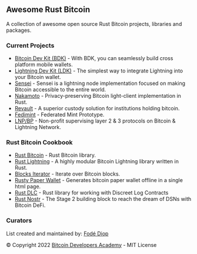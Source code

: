 ## Awesome Rust Bitcoin
A collection of awesome open source Rust Bitcoin projects, libraries and packages.

### Current Projects
* [Bitcoin Dev Kit (BDK)](https://bitcoindevkit.org/) - With BDK, you can seamlessly build cross platform mobile wallets.
* [Lightning Dev Kit (LDK)](https://lightningdevkit.org/) - The simplest way to integrate Lightning into your Bitcoin wallet.
* [Sensei](https://l2.technology/sensei) - Sensei is a lightning node implementation focused on making Bitcoin accessible to the entire world.
* [Nakamoto](https://github.com/cloudhead/nakamoto) - Privacy-preserving Bitcoin light-client implementation in Rust.
* [Revault](https://revault.dev/) - A superior custody solution for institutions holding bitcoin.
* [Fedimint](https://fedimint.org/) - Federated Mint Prototype.
* [LNP/BP](https://www.lnp-bp.org/) - Non-profit supervising layer 2 & 3 protocols on Bitcoin & Lightning Network.

### Rust Bitcoin Cookbook
* [Rust Bitcoin](https://github.com/rust-bitcoin/rust-bitcoin) - Rust Bitcoin library.
* [Rust Lightning](https://github.com/lightningdevkit/rust-lightning) - A highly modular Bitcoin Lightning library written in Rust.
* [Blocks Iterator](https://github.com/RCasatta/blocks_iterator) - Iterate over Bitcoin blocks.
* [Rusty Paper Wallet](https://github.com/RCasatta/rusty-paper-wallet) - Generates bitcoin paper wallet offline in a single html page.
* [Rust DLC](https://github.com/p2pderivatives/rust-dlc) - Rust library for working with Discreet Log Contracts
* [Rust Nostr](https://github.com/rajarshimaitra/rust-nostr) - The Stage 2 building block to reach the dream of DSNs with Bitcoin DeFi.

### Curators
List created and maintained by: [Fodé Diop](https://github.com/diop)

© Copyright 2022 [Bitcoin Developers Academy](https://bitcoindevelopers.academy) - MIT License